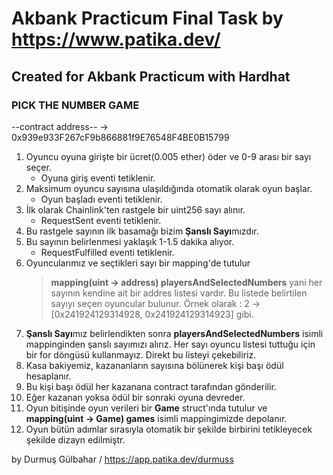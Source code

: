 # Akbank Practicum Final Task by https://www.patika.dev/

## Created for Akbank Practicum with Hardhat

### PICK THE NUMBER GAME 

--contract address-- -> 0x939e933F267cF9b866881f9E76548F4BE0B15799

1. Oyuncu oyuna girişte bir ücret(0.005 ether) öder ve 0-9 arası bir sayı seçer. 
    - Oyuna giriş eventi tetiklenir.
2. Maksimum oyuncu sayısına ulaşıldığında otomatik olarak oyun başlar. 
    - Oyun başladı eventi tetiklenir.
3. İlk olarak Chainlink'ten rastgele bir uint256 sayı alınır.
    - RequestSent eventi tetiklenir.
4. Bu rastgele sayının ilk basamağı bizim **Şanslı Sayı**mızdır. 
5. Bu sayının belirlenmesi yaklaşık 1-1.5 dakika alıyor.
    - RequestFulfilled eventi tetiklenir.
6. Oyuncularımız ve seçtikleri sayı bir mapping'de tutulur
    > **mapping(uint -> address) playersAndSelectedNumbers** yani her sayının kendine ait bir addres listesi vardır. Bu listede
    belirtilen sayıyı seçen oyuncular bulunur. Örnek olarak :
    2 -> [0x241924129314928, 0x241924129314923] gibi.
7.  **Şanslı Sayı**mız belirlendikten sonra **playersAndSelectedNumbers** isimli mappinginden şanslı sayımızı alırız. Her sayı oyuncu listesi tuttuğu için bir for döngüsü kullanmayız. Direkt bu listeyi çekebiliriz.
8.  Kasa bakiyemiz, kazananların sayısına bölünerek kişi başı ödül hesaplanır.
9.  Bu kişi başı ödül her kazanana contract tarafından gönderilir.
10. Eğer kazanan yoksa ödül bir sonraki oyuna devreder.
11. Oyun bitişinde oyun verileri bir **Game** struct'ında tutulur ve **mapping(uint -> Game) games** isimli mappingimizde depolanır. 
12. Oyun bütün adımlar sırasıyla otomatik bir şekilde birbirini tetikleyecek şekilde dizayn edilmiştr.



by Durmuş Gülbahar / https://app.patika.dev/durmuss
